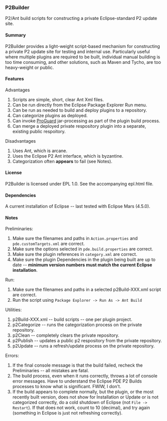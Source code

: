 ### P2Builder

P2/Ant build scripts for constructing a private Eclipse-standard P2 update site.

#### Summary

P2Builder provides a light-weight script-based mechanism for constructing a private P2 update site for testing and internal use. Particularly useful where multiple plugins are required to be built, individual manual building is too time consuming, and other solutions, such as Maven and Tycho, are too heavy-weight or public. 

#### Features

Advantages

  1. Scripts are simple, short, clear Ant Xml files.
  1. Can be run directly from the Eclipse Package Explorer Run menu.
  1. Can be run as needed to build and deploy plugins to a repository.
  1. Can categorize plugins as deployed.
  1. Can invoke [ProGuard](http://proguard.sourceforge.net/) jar-processing as part of the plugin build process.
  1. Can merge a deployed private respository plugin into a separate, existing public respoitory.

Disadvantages

  1. Uses Ant, which is arcane.
  1. Uses the Eclipse P2 Ant interface, which is byzantine.
  1. Categorization often **appears** to fail (see Notes).

#### License

P2Builder is licensed under EPL 1.0.  See the accompanying epl.html file. 

#### Dependencies

A current installation of Eclipse -- last tested with Eclipse Mars (4.5.0).

#### Notes

Preliminaries:

  1. Make sure the filenames and paths in `Action.properties` and `pde.customTargets.xml` are correct.
  1. Make sure the options selected in `pde.build.properties` are correct.
  1. Make sure the plugin references in `category.xml` are correct.
  1. Make sure the plugin Dependencies in the plugin being built are up to date -- **minimum version numbers must match the current Eclipse installation**.

Run:

  1. Make sure the filenames and paths in a selected p2Build-XXX.xml script are correct. 
  1. Run the script using `Package Explorer -> Run As -> Ant Build`

Utilities:

  1. p2Build-XXX.xml -- build scripts -- one per plugin project. 
  1. p2Categorize -- runs the categorization process on the private repository.  
  1. p2Clean -- completely clears the private repository.
  1. p2Publish -- updates a public p2 respository from the private repository.
  1. p2Update -- runs a refresh/update process on the private repository.

Errors:

  1. If the final console message is that the build failed, recheck the Preliminaries -- all mistakes are fatal.
  1. The build process, even when it runs correctly, throws a lot of console error messages. Have to understand the Eclipse PDE P2 Builds processes to know what is significant. FWIW, I don't.
  1. If the build appears to complete normally, but the plugin, or the most recently built version, does not show for Installation or Update or is not categorized correctly, do a cold shutdown of Eclipse (not `File -> Restart`). If that does not work, count to 10 (decimal), and try again (something in Eclipse is just not refreshing correctly).    
  